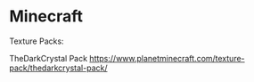 # Minecraft

Texture Packs:

TheDarkCrystal Pack https://www.planetminecraft.com/texture-pack/thedarkcrystal-pack/
